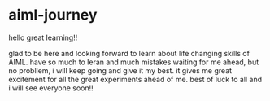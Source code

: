 # aiml-journey
hello great learning!!

glad to be here and looking forward to learn about life changing skills of AIML.
have so much to leran and much mistakes waiting for me ahead, but no probllem,
i will keep going and give it my best. it gives me great excitement for all the great experiments ahead of me.
best of luck to all and i will see everyone soon!!
